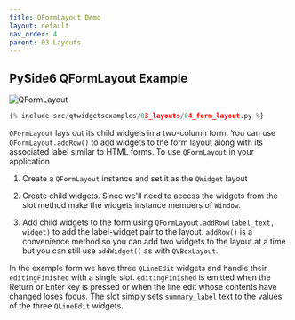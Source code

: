 ```yaml
---
title: QFormLayout Demo
layout: default
nav_order: 4
parent: 03 Layouts
---
```


## PySide6 QFormLayout Example

![QFormLayout](/blog/images/qtwidgetsexamples/03_layouts/04_form_layout.png)

```python
{% include src/qtwidgetsexamples/03_layouts/04_form_layout.py %}
```

`QFormLayout` lays out its child widgets in a two-column form. You can use `QFormLayout.addRow()` to  add widgets to the form layout along with its associated label similar to HTML forms. To use `QFormLayout` in your application

1. Create a `QFormLayout` instance and set it as the `QWidget` layout

2. Create child widgets. Since we'll need to access the widgets from the slot method make the widgets instance members of `Window`.

3. Add child widgets to the form using `QFormLayout.addRow(label_text, widget)` to add the label-widget pair to the layout. `addRow()` is a convenience method so you can add two widgets to the layout at a time but you can still use `addWidget()` as with `QVBoxLayout`.

In the example form we have three `QLineEdit` widgets and handle their `editingFinished` with a single slot. `editingFinished` is emitted when the Return or Enter key is pressed or when the line edit whose contents have changed loses focus. The slot simply  sets `summary_label` text to the values of the three `QLineEdit` widgets.